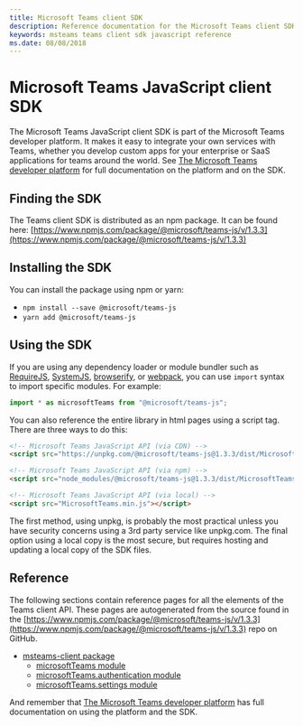 ```yaml
---
title: Microsoft Teams client SDK
description: Reference documentation for the Microsoft Teams client SDK
keywords: msteams teams client sdk javascript reference
ms.date: 08/08/2018
---
```

# Microsoft Teams JavaScript client SDK

The Microsoft Teams JavaScript client SDK is part of the Microsoft Teams developer platform. It makes it easy to integrate your own services with Teams, whether you develop custom apps for your enterprise or SaaS applications for teams around the world. See [The Microsoft Teams developer platform](https://docs.microsoft.com/en-us/microsoftteams/platform/overview) for full documentation on the platform and on the SDK.

## Finding the SDK

The Teams client SDK is distributed as an npm package. It can be found here:
[https://www.npmjs.com/package/@microsoft/teams-js/v/1.3.3](https://www.npmjs.com/package/@microsoft/teams-js/v/1.3.3)

## Installing the SDK

You can install the package using npm or yarn:

* `npm install --save @microsoft/teams-js`
* `yarn add @microsoft/teams-js`

## Using the SDK

If you are using any dependency loader or module bundler such as [RequireJS](http://requirejs.org/), [SystemJS](https://github.com/systemjs/systemjs), [browserify](http://browserify.org/), or [webpack](https://webpack.github.io/), you can use `import` syntax to import specific modules. For example:

```typescript
import * as microsoftTeams from "@microsoft/teams-js";
```

You can also reference the entire library in html pages using a script tag.  There are three ways to do this:

```html
<!-- Microsoft Teams JavaScript API (via CDN) -->
<script src="https://unpkg.com/@microsoft/teams-js@1.3.3/dist/MicrosoftTeams.min.js" integrity="sha384-g1iQyAjC6TaAEj70a8TEV96chNDvgDxIjqEdppo/wph3gPqZ60d7lA1mxDUkAETe" crossorigin="anonymous"></script>

<!-- Microsoft Teams JavaScript API (via npm) -->
<script src="node_modules/@microsoft/teams-js@1.3.3/dist/MicrosoftTeams.min.js"></script>

<!-- Microsoft Teams JavaScript API (via local) -->
<script src="MicrosoftTeams.min.js"></script>
```

The first method, using unpkg, is probably the most practical unless you have security concerns using a 3rd party service like unpkg.com.  The final option using a local copy is the most secure, but requires hosting and updating a local copy of the SDK files.

## Reference

The following sections contain reference pages for all the elements of the Teams client API. These pages are autogenerated from the source found in the [https://www.npmjs.com/package/@microsoft/teams-js/v/1.3.3](https://www.npmjs.com/package/@microsoft/teams-js/v/1.3.3) repo on GitHub.

* [msteams-client package](/javascript/api/msteams-client)
  * [microsoftTeams module](/javascript/api/msteams-client)
  * [microsoftTeams.authentication module](/javascript/api/msteams-client/msteams-client.microsoftteams.authentication)
  * [microsoftTeams.settings module](/javascript/api/msteams-client/msteams-client.microsoftteams.settings)

And remember that [The Microsoft Teams developer platform](https://docs.microsoft.com/en-us/microsoftteams/platform/overview) has full documentation on using the platform and the SDK.